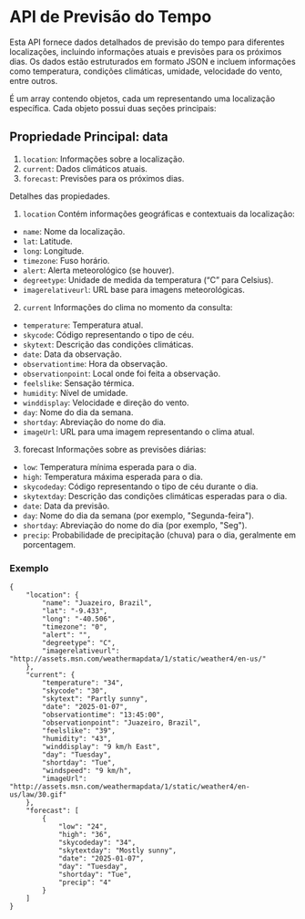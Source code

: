 # API de Previsão do Tempo

Esta API fornece dados detalhados de previsão do tempo para diferentes localizações, incluindo informações atuais e previsões para os próximos dias. Os dados estão estruturados em formato JSON e incluem informações como temperatura, condições climáticas, umidade, velocidade do vento, entre outros.

É um array contendo objetos, cada um representando uma localização específica. Cada objeto possui duas seções principais:

## Propriedade Principal: data
1. `location`: Informações sobre a localização.
2. `current`: Dados climáticos atuais.
3. `forecast`: Previsões para os próximos dias.

Detalhes das propiedades.

1. `location`
Contém informações geográficas e contextuais da localização:
- `name`: Nome da localização.
- `lat`: Latitude.
- `long`: Longitude.
- `timezone`: Fuso horário.
- `alert`: Alerta meteorológico (se houver).
- `degreetype`: Unidade de medida da temperatura (“C” para Celsius).
- `imagerelativeurl`: URL base para imagens meteorológicas.

2. `current`
Informações do clima no momento da consulta:

- `temperature`: Temperatura atual.
- `skycode`: Código representando o tipo de céu.
- `skytext`: Descrição das condições climáticas.
- `date`: Data da observação.
- `observationtime`: Hora da observação.
- `observationpoint`: Local onde foi feita a observação.
- `feelslike`: Sensação térmica.
- `humidity`: Nível de umidade.
- `winddisplay`: Velocidade e direção do vento.
- `day`: Nome do dia da semana.
- `shortday`: Abreviação do nome do dia.
- `imageUrl`: URL para uma imagem representando o clima atual.

3. forecast
Informações sobre as previsões diárias:

- `low`: Temperatura mínima esperada para o dia.
- `high`: Temperatura máxima esperada para o dia.
- `skycodeday`: Código representando o tipo de céu durante o dia.
- `skytextday`: Descrição das condições climáticas esperadas para o dia.
- `date`: Data da previsão.
- `day`: Nome do dia da semana (por exemplo, "Segunda-feira").
- `shortday`: Abreviação do nome do dia (por exemplo, "Seg").
- `precip`: Probabilidade de precipitação (chuva) para o dia, geralmente em porcentagem.

### Exemplo
```
{
    "location": {
        "name": "Juazeiro, Brazil",
        "lat": "-9.433",
        "long": "-40.506",
        "timezone": "0",
        "alert": "",
        "degreetype": "C",
        "imagerelativeurl": "http://assets.msn.com/weathermapdata/1/static/weather4/en-us/"
    },
    "current": {
        "temperature": "34",
        "skycode": "30",
        "skytext": "Partly sunny",
        "date": "2025-01-07",
        "observationtime": "13:45:00",
        "observationpoint": "Juazeiro, Brazil",
        "feelslike": "39",
        "humidity": "43",
        "winddisplay": "9 km/h East",
        "day": "Tuesday",
        "shortday": "Tue",
        "windspeed": "9 km/h",
        "imageUrl": "http://assets.msn.com/weathermapdata/1/static/weather4/en-us/law/30.gif"
    },
    "forecast": [
        {
            "low": "24",
            "high": "36",
            "skycodeday": "34",
            "skytextday": "Mostly sunny",
            "date": "2025-01-07",
            "day": "Tuesday",
            "shortday": "Tue",
            "precip": "4"
        }
    ]
}
```
